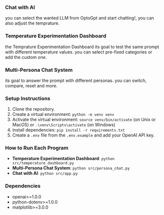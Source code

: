 
### Chat with AI
you can select the wanted LLM from OptoGpt and start chatting!, you can also adjust the temprature.

### Temperature Experimentation Dashboard
the Temprature Experimentation Dashboard its goal to test the same prompt with different temperature values. you can select pre-fixed categories or add the custom one.


### Multi-Persona Chat System
its goal to answer the prompt with different personas. you can switch, compare, reset and more.

### Setup Instructions
1. Clone the repository.
2. Create a virtual environment: `python -m venv venv`
3. Activate the virtual environment: `source venv/bin/activate` (on Unix or MacOS) or `.\venv\Scripts\activate` (on Windows)
4. Install dependencies: `pip install -r requirements.txt`
5. Create a `.env` file from the `.env.example` and add your OpenAI API key.

### How to Run Each Program
- **Temperature Experimentation Dashboard**: `python src/temperature_dashboard.py`
- **Multi-Persona Chat System**: `python src/persona_chat.py`
- **Chat with AI**: `python src/app.py`

### Dependencies
- openai>=1.0.0
- python-dotenv>=1.0.0
- matplotlib>=3.0.0





